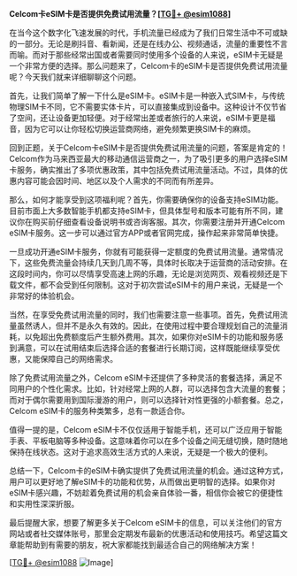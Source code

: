 **Celcom卡eSIM卡是否提供免费试用流量？[[TG💪+ @esim1088](https://t.me/s/esim1088)]**

在当今这个数字化飞速发展的时代，手机流量已经成为了我们日常生活中不可或缺的一部分。无论是刷抖音、看新闻，还是在线办公、视频通话，流量的重要性不言而喻。而对于那些经常出国或者需要同时使用多个设备的人来说，eSIM卡无疑是一个非常方便的选择。那么问题来了，Celcom卡的eSIM卡是否提供免费试用流量呢？今天我们就来详细聊聊这个问题。

首先，让我们简单了解一下什么是eSIM卡。eSIM卡是一种嵌入式SIM卡，与传统物理SIM卡不同，它不需要实体卡片，可以直接集成到设备中。这种设计不仅节省了空间，还让设备更加轻便。对于经常出差或者旅行的人来说，eSIM卡更是福音，因为它可以让你轻松切换运营商网络，避免频繁更换SIM卡的麻烦。

回到正题，关于Celcom卡eSIM卡是否提供免费试用流量的问题，答案是肯定的！Celcom作为马来西亚最大的移动通信运营商之一，为了吸引更多的用户选择eSIM卡服务，确实推出了多项优惠政策，其中包括免费试用流量活动。不过，具体的优惠内容可能会因时间、地区以及个人需求的不同而有所差异。

那么，如何才能享受到这项福利呢？首先，你需要确保你的设备支持eSIM功能。目前市面上大多数智能手机都支持eSIM卡，但具体型号和版本可能有所不同，建议你在购买前仔细查看设备说明书或咨询客服。其次，你需要注册并开通Celcom eSIM卡服务。这一步可以通过官方APP或者官网完成，操作起来非常简单快捷。

一旦成功开通eSIM卡服务，你就有可能获得一定额度的免费试用流量。通常情况下，这些免费流量会持续几天到几周不等，具体时长取决于运营商的活动安排。在这段时间内，你可以尽情享受高速上网的乐趣，无论是浏览网页、观看视频还是下载文件，都不会受到任何限制。这对于初次尝试eSIM卡的用户来说，无疑是一个非常好的体验机会。

当然，在享受免费试用流量的同时，我们也需要注意一些事项。首先，免费试用流量虽然诱人，但并不是永久有效的。因此，在使用过程中要合理规划自己的流量消耗，以免超出免费额度后产生额外费用。其次，如果你对eSIM卡的功能和服务感到满意，可以在试用结束后选择合适的套餐进行长期订阅，这样既能继续享受优惠，又能保障自己的网络需求。

除了免费试用流量之外，Celcom eSIM卡还提供了多种灵活的套餐选择，满足不同用户的个性化需求。比如，针对经常上网的人群，可以选择包含大流量的套餐；而对于偶尔需要用到国际漫游的用户，则可以选择针对性更强的小额套餐。总之，Celcom eSIM卡的服务种类繁多，总有一款适合你。

值得一提的是，Celcom eSIM卡不仅仅适用于智能手机，还可以广泛应用于智能手表、平板电脑等多种设备。这意味着你可以在多个设备之间无缝切换，随时随地保持在线状态。这对于追求高效生活方式的人来说，无疑是一个极大的便利。

总结一下，Celcom卡的eSIM卡确实提供了免费试用流量的机会。通过这种方式，用户可以更好地了解eSIM卡的功能和优势，从而做出更明智的选择。如果你对eSIM卡感兴趣，不妨趁着免费试用的机会亲自体验一番，相信你会被它的便捷性和实用性深深折服。

最后提醒大家，想要了解更多关于Celcom eSIM卡的信息，可以关注他们的官方网站或者社交媒体账号，那里会定期发布最新的优惠活动和使用技巧。希望这篇文章能帮助到有需要的朋友，祝大家都能找到最适合自己的网络解决方案！

[[TG💪+ @esim1088](https://t.me/s/esim1088) ![Image](https://i.postimg.cc/4NQfJmqS/Snipaste-2025-05-13-00-14-12.png)]